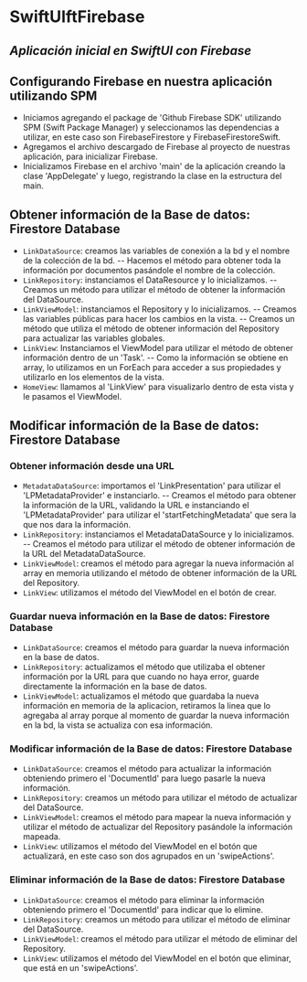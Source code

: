 # SwiftUIftFirebase
## _Aplicación inicial en SwiftUI con Firebase_

## Configurando Firebase en nuestra aplicación utilizando SPM
- Iniciamos agregando el package de 'Github Firebase SDK' utilizando SPM (Swift Package Manager) y seleccionamos las dependencias a utilizar, en este caso son FirebaseFirestore y FirebaseFirestoreSwift.
- Agregamos el archivo descargado de Firebase al proyecto de nuestras aplicación, para inicializar Firebase.
- Inicializamos Firebase en el archivo 'main' de la aplicación creando la clase 'AppDelegate' y luego, registrando la clase en la estructura del main.

## Obtener información de la Base de datos: Firestore Database
- `LinkDataSource`: creamos las variables de conexión a la bd y el nombre de la colección de la bd.
-- Hacemos el método para obtener toda la información por documentos pasándole el nombre de la colección.
- `LinkRepository`: instanciamos el DataResource y lo inicializamos.
-- Creamos un método para utilizar el método de obtener la información del DataSource.
- `LinkViewModel`: instanciamos el Repository y lo inicializamos.
-- Creamos las variables públicas para hacer los cambios en la vista.
-- Creamos un método que utiliza el método de obtener información del Repository para actualizar las variables globales.
- `LinkView`: Instanciamos el ViewModel para utilizar el método de obtener información dentro de un 'Task'.
-- Como la información se obtiene en array, lo utilizamos en un ForEach para acceder a sus propiedades y utilizarlo en los elementos de la vista.
- `HomeView`: llamamos al 'LinkView' para visualizarlo dentro de esta vista y le pasamos el ViewModel.

## Modificar información de la Base de datos: Firestore Database
### Obtener información desde una URL
- `MetadataDataSource`: importamos el 'LinkPresentation' para utilizar el 'LPMetadataProvider' e instanciarlo.
-- Creamos el método para obtener la información de la URL, validando la URL e instanciando el 'LPMetadataProvider' para utilizar el 'startFetchingMetadata' que sera la que nos dara la información.
- `LinkRepository`: instanciamos el MetadataDataSource y lo inicializamos.
-- Creamos el método para utilizar el método de obtener información de la URL del MetadataDataSource.
- `LinkViewModel`: creamos el método para agregar la nueva información al array en memoria utilizando el método de obtener información de la URL del Repository.
- `LinkView`: utilizamos el método del ViewModel en el botón de crear.

### Guardar nueva información en la Base de datos: Firestore Database
- `LinkDataSource`: creamos el método para guardar la nueva información en la base de datos.
- `LinkRepository`: actualizamos el método que utilizaba el obtener información por la URL para que cuando no haya error, guarde directamente la información en la base de datos.
- `LinkViewModel`: actualizamos el método que guardaba la nueva información en memoria de la aplicacion, retiramos la linea que lo agregaba al array porque al momento de guardar la nueva información en la bd, la vista se actualiza con esa información.

### Modificar información de la Base de datos: Firestore Database
- `LinkDataSource`: creamos el método para actualizar la información obteniendo primero el 'DocumentId' para luego pasarle la nueva información.
- `LinkRepository`: creamos un método para utilizar el método de actualizar del DataSource.
- `LinkViewModel`: creamos el método para mapear la nueva información y utilizar el método de actualizar del Repository pasándole la información mapeada.
- `LinkView`: utilizamos el método del ViewModel en el botón que actualizará, en este caso son dos agrupados en un 'swipeActions'.

### Eliminar información de la Base de datos: Firestore Database
- `LinkDataSource`: creamos el método para eliminar la información obteniendo primero el 'DocumentId' para indicar que lo elimine.
- `LinkRepository`: creamos un método para utilizar el método de eliminar del DataSource.
- `LinkViewModel`: creamos el método para utilizar el método de eliminar del Repository.
- `LinkView`: utilizamos el método del ViewModel en el botón que eliminar, que está en un 'swipeActions'.
